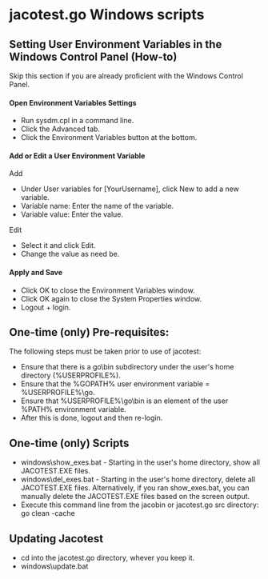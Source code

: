 # jacotest.go Windows scripts

## Setting User Environment Variables in the Windows Control Panel (How-to)

Skip this section if you are already proficient with the Windows Control Panel.

#### Open Environment Variables Settings

* Run sysdm.cpl in a command line.
* Click the Advanced tab.
* Click the Environment Variables button at the bottom.

#### Add or Edit a User Environment Variable

Add
* Under User variables for [YourUsername], click New to add a new variable.
* Variable name: Enter the name of the variable.
* Variable value: Enter the value.

Edit
* Select it and click Edit.
* Change the value as need be.

#### Apply and Save
* Click OK to close the Environment Variables window.
* Click OK again to close the System Properties window.
* Logout + login.

## One-time (only) Pre-requisites:

The following steps must be taken prior to use of jacotest:

* Ensure that there is a go\bin subdirectory under the user's home directory (%USERPROFILE%).
* Ensure that the %GOPATH% user environment variable = %USERPROFILE%\go.
* Ensure that %USERPROFILE%\go\bin is an element of the user %PATH% environment variable.
* After this is done, logout and then re-login.

## One-time (only) Scripts

* windows\show_exes.bat - Starting in the user's home directory, show all JACOTEST.EXE files.
* windows\del_exes.bat - Starting in the user's home directory, delete all JACOTEST.EXE files. Alternatively, if you ran show_exes.bat, you can manually delete the JACOTEST.EXE files based on the screen output.
* Execute this command line from the jacobin or jacotest.go src directory: go clean -cache

## Updating Jacotest

* cd into the jacotest.go directory, whever you keep it.
* windows\update.bat
